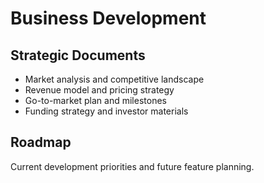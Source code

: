 # Business Development

## Strategic Documents
- Market analysis and competitive landscape
- Revenue model and pricing strategy
- Go-to-market plan and milestones
- Funding strategy and investor materials

## Roadmap
Current development priorities and future feature planning.

